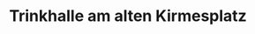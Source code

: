 ---
title: "Trinkhalle am alten Kirmesplatz"
url: /witten/trinkhalle-am-alten-kirmesplatz/
shop: Kiosk
---